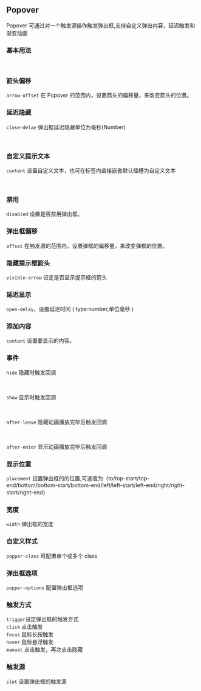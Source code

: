 <div class="demo-header">
<p class="overviewicon">
  <span class="wapi-navigation-steps"/>
</p>

## Popover

<nova-uxlink widget-name="Popover"></nova-uxlink>

Popover 可通过对一个触发源操作触发弹出框,支持自定义弹出内容，延迟触发和渐变动画

</div>

### 基本用法

<nova-demo-view link="popover/basic-usage.vue"></nova-demo-view>
<br />

### 箭头偏移

`arrow-offset` 在 Popover 的范围内，设置箭头的偏移量，来改变箭头的位置。
<nova-demo-view link="popover/arrow-offset.vue"></nova-demo-view>
<br />

### 延迟隐藏

`close-delay` 弹出框延迟隐藏单位为毫秒(Number)

<nova-demo-view link="popover/close-delay.vue"></nova-demo-view>
<br />

### 自定义提示文本

`content` 设置自定义文本，也可在标签内直接嵌套默认插槽为自定义文本

<nova-demo-view link="popover/custom-tip-text.vue"></nova-demo-view>
<br />

### 禁用

`disabled` 设置是否禁用弹出框。

<nova-demo-view link="popover/dynamic-disable.vue"></nova-demo-view>

### 弹出框偏移

`offset` 在触发源的范围内，设置弹框的偏移量，来改变弹框的位置。
<nova-demo-view link="popover/frame-offset.vue"></nova-demo-view>

### 隐藏提示框箭头

`visible-arrow` 设定是否显示提示框的箭头

<nova-demo-view link="popover/hidden-arrow.vue"></nova-demo-view>

### 延迟显示

`open-delay`，设置延迟时间 ( type:number,单位毫秒 )

<nova-demo-view link="popover/open-delay.vue"></nova-demo-view>

### 添加内容

`content` 设置要显示的内容。

<nova-demo-view link="popover/popover-content.vue"></nova-demo-view>

### 事件

`hide` 隐藏时触发回调

<br />

`show` 显示时触发回调

<br />

`after-leave` 隐藏动画播放完毕后触发回调

<br />

`after-enter` 显示动画播放完毕后触发回调

<nova-demo-view link="popover/popover-events.vue"></nova-demo-view>

### 显示位置

`placement` 设置弹出框的的位置,可选值为（to/top-start/top-end/bottom/bottom-start/bottom-end/left/left-start/left-end/right/right-start/right-end）

<nova-demo-view link="popover/popover-placement.vue"></nova-demo-view>

### 宽度

`width` 弹出框的宽度

<nova-demo-view link="popover/popover-width.vue"></nova-demo-view>

### 自定义样式

`popper-class` 可配置单个或多个 class

<nova-demo-view link="popover/popper-class.vue"></nova-demo-view>

### 弹出框选项

`popper-options` 配置弹出框选项

<nova-demo-view link="popover/popper-options.vue"></nova-demo-view>

### 触发方式

`trigger`设定弹出框的触发方式 <br /> `click` 点击触发 <br /> `focus` 鼠标长按触发 <br /> `hover` 鼠标悬浮触发 <br /> `manual` 点击触发，再次点击隐藏

<nova-demo-view link="popover/trigger-mode.vue"></nova-demo-view>

### 触发源

`slot` 设置弹出框的触发源

<nova-demo-view link="popover/trigger-reference.vue"></nova-demo-view>